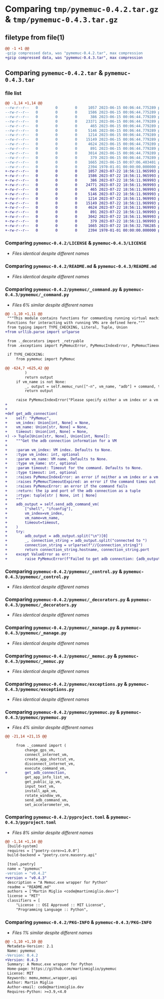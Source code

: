 # Comparing `tmp/pymemuc-0.4.2.tar.gz` & `tmp/pymemuc-0.4.3.tar.gz`

## filetype from file(1)

```diff
@@ -1 +1 @@
-gzip compressed data, was "pymemuc-0.4.2.tar", max compression
+gzip compressed data, was "pymemuc-0.4.3.tar", max compression
```

## Comparing `pymemuc-0.4.2.tar` & `pymemuc-0.4.3.tar`

### file list

```diff
@@ -1,14 +1,14 @@
--rw-r--r--   0        0        0     1057 2023-06-15 00:06:44.775289 pymemuc-0.4.2/LICENSE
--rw-r--r--   0        0        0     1586 2023-06-15 00:06:44.775289 pymemuc-0.4.2/README.md
--rw-r--r--   0        0        0      386 2023-06-15 00:06:44.779289 pymemuc-0.4.2/pymemuc/__init__.py
--rw-r--r--   0        0        0    23371 2023-06-15 00:06:44.779289 pymemuc-0.4.2/pymemuc/_command.py
--rw-r--r--   0        0        0      465 2023-06-15 00:06:44.779289 pymemuc-0.4.2/pymemuc/_constants.py
--rw-r--r--   0        0        0     5146 2023-06-15 00:06:44.779289 pymemuc-0.4.2/pymemuc/_control.py
--rw-r--r--   0        0        0     1214 2023-06-15 00:06:44.779289 pymemuc-0.4.2/pymemuc/_decorators.py
--rw-r--r--   0        0        0    15149 2023-06-15 00:06:44.779289 pymemuc-0.4.2/pymemuc/_manage.py
--rw-r--r--   0        0        0     4624 2023-06-15 00:06:44.779289 pymemuc-0.4.2/pymemuc/_memuc.py
--rw-r--r--   0        0        0      891 2023-06-15 00:06:44.779289 pymemuc-0.4.2/pymemuc/exceptions.py
--rw-r--r--   0        0        0     3014 2023-06-15 00:06:44.779289 pymemuc-0.4.2/pymemuc/pymemuc.py
--rw-r--r--   0        0        0      379 2023-06-15 00:06:44.779289 pymemuc-0.4.2/pymemuc/vminfo.py
--rw-r--r--   0        0        0     1665 2023-06-15 00:07:06.403401 pymemuc-0.4.2/pyproject.toml
--rw-r--r--   0        0        0     2394 1970-01-01 00:00:00.000000 pymemuc-0.4.2/PKG-INFO
+-rw-r--r--   0        0        0     1057 2023-07-22 18:56:11.965993 pymemuc-0.4.3/LICENSE
+-rw-r--r--   0        0        0     1586 2023-07-22 18:56:11.965993 pymemuc-0.4.3/README.md
+-rw-r--r--   0        0        0      386 2023-07-22 18:56:11.969993 pymemuc-0.4.3/pymemuc/__init__.py
+-rw-r--r--   0        0        0    24771 2023-07-22 18:56:11.969993 pymemuc-0.4.3/pymemuc/_command.py
+-rw-r--r--   0        0        0      465 2023-07-22 18:56:11.969993 pymemuc-0.4.3/pymemuc/_constants.py
+-rw-r--r--   0        0        0     5146 2023-07-22 18:56:11.969993 pymemuc-0.4.3/pymemuc/_control.py
+-rw-r--r--   0        0        0     1214 2023-07-22 18:56:11.969993 pymemuc-0.4.3/pymemuc/_decorators.py
+-rw-r--r--   0        0        0    15149 2023-07-22 18:56:11.969993 pymemuc-0.4.3/pymemuc/_manage.py
+-rw-r--r--   0        0        0     4624 2023-07-22 18:56:11.969993 pymemuc-0.4.3/pymemuc/_memuc.py
+-rw-r--r--   0        0        0      891 2023-07-22 18:56:11.969993 pymemuc-0.4.3/pymemuc/exceptions.py
+-rw-r--r--   0        0        0     3042 2023-07-22 18:56:11.969993 pymemuc-0.4.3/pymemuc/pymemuc.py
+-rw-r--r--   0        0        0      379 2023-07-22 18:56:11.969993 pymemuc-0.4.3/pymemuc/vminfo.py
+-rw-r--r--   0        0        0     1665 2023-07-22 18:56:32.786285 pymemuc-0.4.3/pyproject.toml
+-rw-r--r--   0        0        0     2394 1970-01-01 00:00:00.000000 pymemuc-0.4.3/PKG-INFO
```

### Comparing `pymemuc-0.4.2/LICENSE` & `pymemuc-0.4.3/LICENSE`

 * *Files identical despite different names*

### Comparing `pymemuc-0.4.2/README.md` & `pymemuc-0.4.3/README.md`

 * *Files identical despite different names*

### Comparing `pymemuc-0.4.2/pymemuc/_command.py` & `pymemuc-0.4.3/pymemuc/_command.py`

 * *Files 6% similar despite different names*

```diff
@@ -1,10 +1,11 @@
 """This module contains functions for commanding running virtual machines with memuc.exe.
 Functions for interacting with running VMs are defined here."""
 from typing import TYPE_CHECKING, Literal, Tuple, Union
+from urllib.parse import urlparse
 
 from ._decorators import _retryable
 from .exceptions import PyMemucError, PyMemucIndexError, PyMemucTimeoutExpired
 
 if TYPE_CHECKING:
     from pymemuc import PyMemuc
 
@@ -624,7 +625,42 @@
         )
         return output
     if vm_name is not None:
         _, output = self.memuc_run(["-n", vm_name, "adb"] + command, timeout=timeout)
         return output
 
     raise PyMemucIndexError("Please specify either a vm index or a vm name")
+
+
+def get_adb_connection(
+    self: "PyMemuc",
+    vm_index: Union[int, None] = None,
+    vm_name: Union[str, None] = None,
+    timeout: Union[int, None] = None,
+) -> Tuple[Union[str, None], Union[int, None]]:
+    """Get the adb connection information for a VM
+
+    :param vm_index: VM index. Defaults to None.
+    :type vm_index: int, optional
+    :param vm_name: VM name. Defaults to None.
+    :type vm_name: str, optional
+    :param timeout: Timeout for the command. Defaults to None.
+    :type timeout: int, optional
+    :raises PyMemucIndexError: an error if neither a vm index or a vm name is specified
+    :raises PyMemucTimeoutExpired: an error if the command times out
+    :raises PyMemucError: an error if the command fails
+    :return: the ip and port of the adb connection as a tuple
+    :rtype: tuple[str | None, int | None]
+    """
+    adb_output = self.send_adb_command_vm(
+        ["shell", "ifconfig"],
+        vm_index=vm_index,
+        vm_name=vm_name,
+        timeout=timeout,
+    )
+    try:
+        adb_output = adb_output.split("\n")[0]
+        _, connection_string = adb_output.split("connected to ")
+        connection_string = urlparse(f"//{connection_string}")
+        return connection_string.hostname, connection_string.port
+    except ValueError as err:
+        raise PyMemucError(f"Failed to get adb connection: {adb_output}") from err
```

### Comparing `pymemuc-0.4.2/pymemuc/_control.py` & `pymemuc-0.4.3/pymemuc/_control.py`

 * *Files identical despite different names*

### Comparing `pymemuc-0.4.2/pymemuc/_decorators.py` & `pymemuc-0.4.3/pymemuc/_decorators.py`

 * *Files identical despite different names*

### Comparing `pymemuc-0.4.2/pymemuc/_manage.py` & `pymemuc-0.4.3/pymemuc/_manage.py`

 * *Files identical despite different names*

### Comparing `pymemuc-0.4.2/pymemuc/_memuc.py` & `pymemuc-0.4.3/pymemuc/_memuc.py`

 * *Files identical despite different names*

### Comparing `pymemuc-0.4.2/pymemuc/exceptions.py` & `pymemuc-0.4.3/pymemuc/exceptions.py`

 * *Files identical despite different names*

### Comparing `pymemuc-0.4.2/pymemuc/pymemuc.py` & `pymemuc-0.4.3/pymemuc/pymemuc.py`

 * *Files 4% similar despite different names*

```diff
@@ -21,14 +21,15 @@
 
     from ._command import (
         change_gps_vm,
         connect_internet_vm,
         create_app_shortcut_vm,
         disconnect_internet_vm,
         execute_command_vm,
+        get_adb_connection,
         get_app_info_list_vm,
         get_public_ip_vm,
         input_text_vm,
         install_apk_vm,
         rotate_window_vm,
         send_adb_command_vm,
         set_accelerometer_vm,
```

### Comparing `pymemuc-0.4.2/pyproject.toml` & `pymemuc-0.4.3/pyproject.toml`

 * *Files 8% similar despite different names*

```diff
@@ -1,14 +1,14 @@
 [build-system]
 requires = ["poetry-core>=1.0.0"]
 build-backend = "poetry.core.masonry.api"
 
 [tool.poetry]
 name = "pymemuc"
-version = "v0.4.2"
+version = "v0.4.3"
 description = "A Memuc.exe wrapper for Python"
 readme = "README.md"
 authors = ["Martin Miglio <code@martinmiglio.dev>"]
 license = "MIT"
 classifiers = [
     "License :: OSI Approved :: MIT License",
     "Programming Language :: Python",
```

### Comparing `pymemuc-0.4.2/PKG-INFO` & `pymemuc-0.4.3/PKG-INFO`

 * *Files 1% similar despite different names*

```diff
@@ -1,10 +1,10 @@
 Metadata-Version: 2.1
 Name: pymemuc
-Version: 0.4.2
+Version: 0.4.3
 Summary: A Memuc.exe wrapper for Python
 Home-page: https://github.com/martinmiglio/pymemuc
 License: MIT
 Keywords: memu,memuc,wrapper,api
 Author: Martin Miglio
 Author-email: code@martinmiglio.dev
 Requires-Python: >=3.9,<4.0
```

